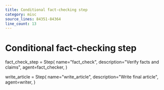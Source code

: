 ```yaml
---
title: Conditional fact-checking step
category: misc
source_lines: 84351-84364
line_count: 13
---
```


# Conditional fact-checking step
fact_check_step = Step(
    name="fact_check",
    description="Verify facts and claims",
    agent=fact_checker,
)

write_article = Step(
    name="write_article",
    description="Write final article",
    agent=writer,
)

